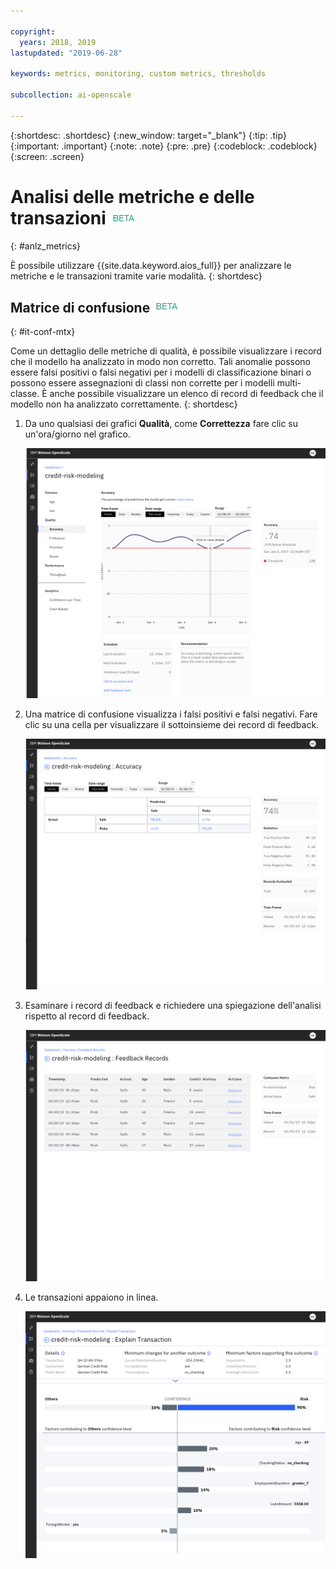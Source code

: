 ```yaml
---

copyright:
  years: 2018, 2019
lastupdated: "2019-06-28"

keywords: metrics, monitoring, custom metrics, thresholds

subcollection: ai-openscale

---
```


{:shortdesc: .shortdesc}
{:new_window: target="_blank"}
{:tip: .tip}
{:important: .important}
{:note: .note}
{:pre: .pre}
{:codeblock: .codeblock}
{:screen: .screen}

# Analisi delle metriche e delle transazioni ![tag beta](images/beta.png)
{: #anlz_metrics}

È possibile utilizzare {{site.data.keyword.aios_full}} per analizzare le metriche e le transazioni tramite varie modalità.
{: shortdesc}

## Matrice di confusione ![tag beta](images/beta.png)
{: #it-conf-mtx}

Come un dettaglio delle metriche di qualità, è possibile visualizzare i record che il modello ha analizzato in modo non corretto. Tali anomalie possono essere falsi positivi o falsi negativi per i modelli di classificazione binari o possono essere assegnazioni di classi non corrette per i modelli multi-classe. È anche possibile visualizzare un elenco di record di feedback che il modello non ha analizzato correttamente.
{: shortdesc}

1. Da uno qualsiasi dei grafici **Qualità**, come **Correttezza** fare clic su un'ora/giorno nel grafico.
    
    ![Elenco transazioni distorte](images/Confusion_Matrix_040819.004.png)

1. Una matrice di confusione visualizza i falsi positivi e falsi negativi. Fare clic su una cella per visualizzare il sottoinsieme dei record di feedback.

    ![Elenco transazioni distorte](images/Confusion_Matrix_040819.005.png)

1. Esaminare i record di feedback e richiedere una spiegazione dell'analisi rispetto al record di feedback.

    ![Elenco transazioni distorte](images/Confusion_Matrix_040819.006.png)

1. Le transazioni appaiono in linea.

    ![Elenco transazioni distorte](images/Confusion_Matrix_040819.007.png)

